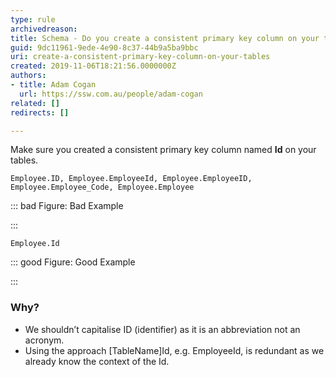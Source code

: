 ```yaml
---
type: rule
archivedreason: 
title: Schema - Do you create a consistent primary key column on your tables?
guid: 9dc11961-9ede-4e90-8c37-44b9a5ba9bbc
uri: create-a-consistent-primary-key-column-on-your-tables
created: 2019-11-06T18:21:56.0000000Z
authors:
- title: Adam Cogan
  url: https://ssw.com.au/people/adam-cogan
related: []
redirects: []

---
```


Make sure you created a consistent primary key column named  **Id** on your tables.

<!--endintro-->



```
Employee.ID, Employee.EmployeeId, Employee.EmployeeID, Employee.Employee_Code, Employee.Employee
```




::: bad
Figure: Bad Example

:::



```
Employee.Id
```




::: good
Figure: Good Example

:::

### Why?




* We shouldn’t capitalise ID (identifier) as it is an abbreviation not an acronym.
* Using the approach [TableName]Id, e.g. EmployeeId, is redundant as we already know the context of the Id.
